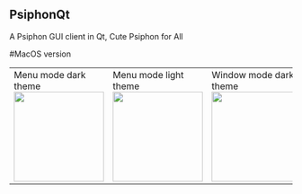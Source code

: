 ## PsiphonQt
A Psiphon GUI client in Qt, Cute Psiphon for All

#MacOS version
<table>
    <tr>
        <td>
          Menu mode dark theme<br/>
<img height="160" src="https://raw.githubusercontent.com/rsanjuan87/PsiphonQt/main/screencaps/MacOS_menuMode.jpg"/>
        </td>
        <td >
          Menu mode light theme<br/>
<img height="160" src="https://raw.githubusercontent.com/rsanjuan87/PsiphonQt/main/screencaps/MacOS_menuMode_light.jpg"/>
        </td>
        <td >
          Window mode dark theme<br/>
<img height="160" src="https://raw.githubusercontent.com/rsanjuan87/PsiphonQt/main/screencaps/MacOS_windowMode.jpg"/>
        </td>
        <td >
          Window mode light theme<br/>
<img height="160" src="https://raw.githubusercontent.com/rsanjuan87/PsiphonQt/main/screencaps/MacOS_windowMode_light.jpg"/>
        </td>
    </tr>
  </table>
